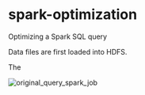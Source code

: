 # spark-optimization
Optimizing a Spark SQL query

Data files are first loaded into HDFS.

The

![original_query_spark_job](original_query_spark_job.png)
